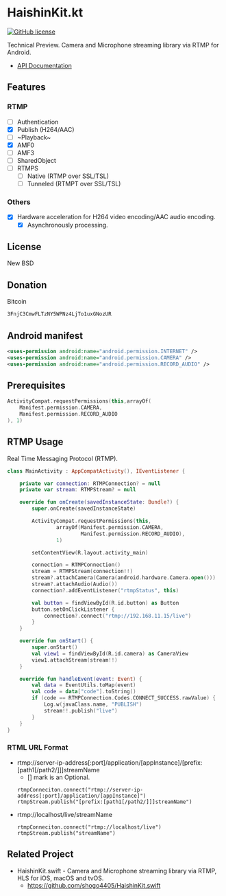 # HaishinKit.kt
[![GitHub license](https://img.shields.io/badge/license-New%20BSD-blue.svg)](https://raw.githubusercontent.com/shogo4405/HaishinKit.kt/master/LICENSE.md)

Technical Preview. Camera and Microphone streaming library via RTMP for Android.
* [API Documentation](https://shogo4405.github.io/HaishinKit.kt/haishinkit/)

## Features
### RTMP
- [ ] Authentication
- [x] Publish (H264/AAC) 
- [ ] ~Playback~
- [x] AMF0
- [ ] AMF3
- [ ] SharedObject
- [ ] RTMPS
  - [ ] Native (RTMP over SSL/TSL)
  - [ ] Tunneled (RTMPT over SSL/TSL)

### Others
- [x] Hardware acceleration for H264 video encoding/AAC audio encoding.
  - [x] Asynchronously processing.

## License
New BSD

## Donation
Bitcoin
```txt
3FnjC3CmwFLTzNY5WPNz4LjTo1uxGNozUR
```

## Android manifest
```xml
<uses-permission android:name="android.permission.INTERNET" />
<uses-permission android:name="android.permission.CAMERA" />
<uses-permission android:name="android.permission.RECORD_AUDIO" />
```

## Prerequisites
```kt
ActivityCompat.requestPermissions(this,arrayOf(
    Manifest.permission.CAMERA,
    Manifest.permission.RECORD_AUDIO
), 1)
```

## RTMP Usage
Real Time Messaging Protocol (RTMP).

```kt
class MainActivity : AppCompatActivity(), IEventListener {

    private var connection: RTMPConnection? = null
    private var stream: RTMPStream? = null

    override fun onCreate(savedInstanceState: Bundle?) {
        super.onCreate(savedInstanceState)

        ActivityCompat.requestPermissions(this,
                arrayOf(Manifest.permission.CAMERA,
                        Manifest.permission.RECORD_AUDIO),
                1)

        setContentView(R.layout.activity_main)

        connection = RTMPConnection()
        stream = RTMPStream(connection!!)
        stream?.attachCamera(Camera(android.hardware.Camera.open()))
        stream?.attachAudio(Audio())
        connection?.addEventListener("rtmpStatus", this)

        val button = findViewById(R.id.button) as Button
        button.setOnClickListener {
            connection?.connect("rtmp://192.168.11.15/live")
        }
    }

    override fun onStart() {
        super.onStart()
        val view1 = findViewById(R.id.camera) as CameraView
        view1.attachStream(stream!!)
    }

    override fun handleEvent(event: Event) {
        val data = EventUtils.toMap(event)
        val code = data["code"].toString()
        if (code == RTMPConnection.Codes.CONNECT_SUCCESS.rawValue) {
            Log.w(javaClass.name, "PUBLISH")
            stream!!.publish("live")
        }
    }
}
```
### RTML URL Format
* rtmp://server-ip-address[:port]/application/[appInstance]/[prefix:[path1[/path2/]]]streamName
  - [] mark is an Optional.
  ```
  rtmpConneciton.connect("rtmp://server-ip-address[:port]/application/[appInstance]")
  rtmpStream.publish("[prefix:[path1[/path2/]]]streamName")
  ```
* rtmp://localhost/live/streamName
  ```
  rtmpConneciton.connect("rtmp://localhost/live")
  rtmpStream.publish("streamName")
  ```

## Related Project
* HaishinKit.swift - Camera and Microphone streaming library via RTMP, HLS for iOS, macOS and tvOS.
  * https://github.com/shogo4405/HaishinKit.swift
